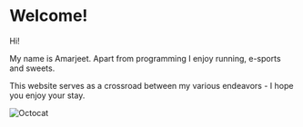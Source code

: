 # Welcome!

Hi! 

My name is Amarjeet. Apart from programming I enjoy running, e-sports and sweets.

This website serves as a crossroad between my various endeavors - I hope you enjoy your stay.

![Octocat](https://github.com/amarjeet-saini/amarjeet-saini.github.io/blob/master/me.jpg)
